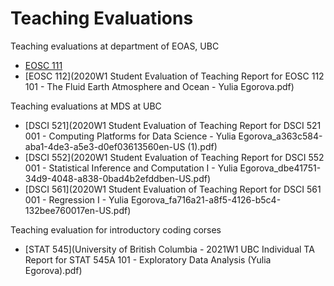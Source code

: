 # Teaching Evaluations

Teaching evaluations at department of EOAS, UBC
- [EOSC 111](2019W1_Student_Evaluation_EOSC111.pdf)
- [EOSC 112](2020W1 Student Evaluation of Teaching Report for EOSC 112 101 - The Fluid Earth  Atmosphere and Ocean - Yulia Egorova.pdf)

Teaching evaluations at MDS at UBC
- [DSCI 521](2020W1 Student Evaluation of Teaching Report for DSCI 521 001 - Computing Platforms for Data Science - Yulia Egorova_a363c584-aba1-4de3-a5e3-d0ef03613560en-US (1).pdf)
- [DSCI 552](2020W1 Student Evaluation of Teaching Report for DSCI 552 001 - Statistical Inference and Computation I - Yulia Egorova_dbe41751-34d9-4048-a838-0bad4b2efddben-US.pdf)
- [DSCI 561](2020W1 Student Evaluation of Teaching Report for DSCI 561 001 - Regression I - Yulia Egorova_fa716a21-a8f5-4126-b5c4-132bee760017en-US.pdf)

Teaching evaluation for introductory coding corses
- [STAT 545](University of British Columbia - 2021W1 UBC Individual TA Report for STAT 545A 101 - Exploratory Data Analysis (Yulia Egorova).pdf)
